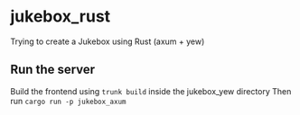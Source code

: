 # jukebox_rust

Trying to create a Jukebox using Rust (axum + yew)

## Run the server

Build the frontend using `trunk build` inside the jukebox_yew directory
Then run `cargo run -p jukebox_axum`
